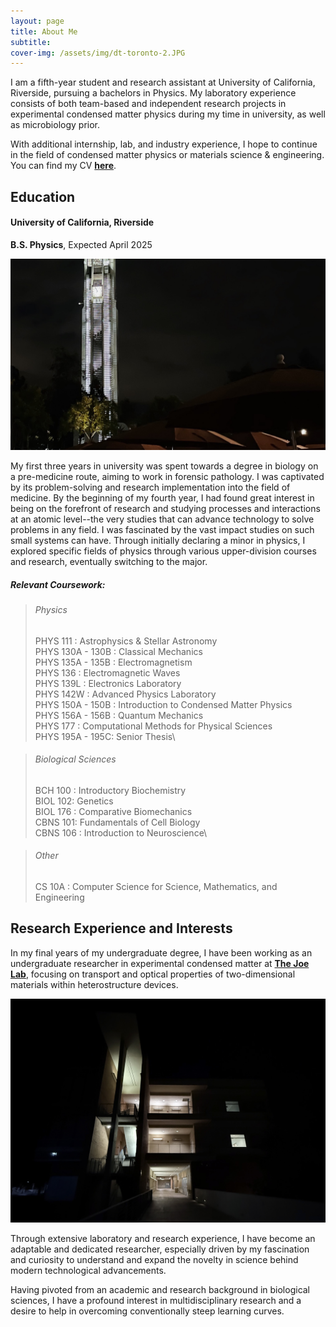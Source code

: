 ```yaml
---
layout: page
title: About Me
subtitle:
cover-img: /assets/img/dt-toronto-2.JPG
---
```


I am a fifth-year student and research assistant at University of California, Riverside, pursuing a bachelors in Physics. My laboratory experience consists of both team-based and independent research projects in experimental condensed matter physics during my time in university, as well as microbiology prior.

With additional internship, lab, and industry experience, I hope to continue in the field of condensed matter physics or materials science & engineering. You can find my CV [**here**](assets/files/Vanessa_Kwong_CV.pdf).

## Education

#### University of California, Riverside
**B.S. Physics**, Expected April 2025

![ucr](assets/img/belltower.JPG)

My first three years in university was spent towards a degree in biology on a pre-medicine route, aiming to work in forensic pathology. I was captivated by its problem-solving and research implementation into the field of medicine. By the beginning of my fourth year, I had found great interest in being on the forefront of research and studying processes and interactions at an atomic level--the very studies that can advance technology to solve problems in any field. I was fascinated by the vast impact studies on such small systems can have. Through initially declaring a minor in physics, I explored specific fields of physics through various upper-division courses and research, eventually switching to the major.

##### Relevant Coursework:
> ###### Physics
> PHYS 111 : Astrophysics & Stellar Astronomy\
> PHYS 130A - 130B : Classical Mechanics\
> PHYS 135A - 135B : Electromagnetism\
> PHYS 136 : Electromagnetic Waves\
> PHYS 139L : Electronics Laboratory\
> PHYS 142W : Advanced Physics Laboratory\
> PHYS 150A - 150B : Introduction to Condensed Matter Physics\
> PHYS 156A - 156B : Quantum Mechanics\
> PHYS 177 : Computational Methods for Physical Sciences\
> PHYS 195A - 195C: Senior Thesis\

> ###### Biological Sciences
> BCH 100 : Introductory Biochemistry\
> BIOL 102: Genetics\
> BIOL 176 : Comparative Biomechanics\
> CBNS 101: Fundamentals of Cell Biology\
> CBNS 106 : Introduction to Neuroscience\

> ###### Other
> CS 10A : Computer Science for Science, Mathematics, and Engineering


## Research Experience and Interests

In my final years of my undergraduate degree, I have been working as an undergraduate researcher in experimental condensed matter at [**The Joe Lab**](https://joelab.ucr.edu/), focusing on transport and optical properties of two-dimensional materials within heterostructure devices.

![mse](assets/img/mse.jpg)

Through extensive laboratory and research experience, I have become an adaptable and dedicated researcher, especially driven by my fascination and curiosity to understand and expand the novelty in science behind modern technological advancements.

Having pivoted from an academic and research background in biological sciences, I have a profound interest in multidisciplinary research and a desire to help in overcoming conventionally steep learning curves.
